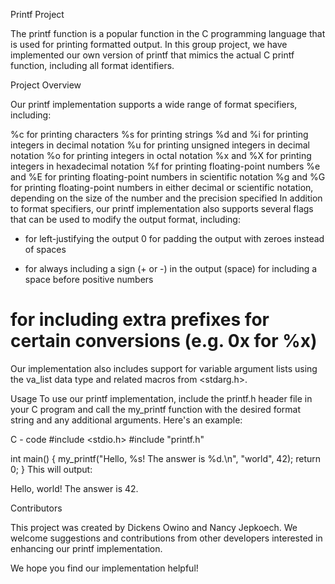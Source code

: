 Printf Project

The printf function is a popular function in the C programming language that is used for printing formatted output. In this group project, we have implemented our own version of printf that mimics the actual C printf function, including all format identifiers.

Project Overview

Our printf implementation supports a wide range of format specifiers, including:

%c for printing characters
%s for printing strings
%d and %i for printing integers in decimal notation
%u for printing unsigned integers in decimal notation
%o for printing integers in octal notation
%x and %X for printing integers in hexadecimal notation
%f for printing floating-point numbers
%e and %E for printing floating-point numbers in scientific notation
%g and %G for printing floating-point numbers in either decimal or scientific notation, depending on the size of the number and the precision specified
In addition to format specifiers, our printf implementation also supports several flags that can be used to modify the output format, including:

- for left-justifying the output
0 for padding the output with zeroes instead of spaces
+ for always including a sign (+ or -) in the output
(space) for including a space before positive numbers
# for including extra prefixes for certain conversions (e.g. 0x for %x)
Our implementation also includes support for variable argument lists using the va_list data type and related macros from <stdarg.h>.

Usage
To use our printf implementation, include the printf.h header file in your C program and call the my_printf function with the desired format string and any additional arguments. Here's an example:

C - code
#include <stdio.h>
#include "printf.h"

int main() {
    my_printf("Hello, %s! The answer is %d.\n", "world", 42);
    return 0;
}
This will output:

Hello, world! The answer is 42.

Contributors

This project was created by Dickens Owino and Nancy Jepkoech. We welcome suggestions and contributions from other developers interested in enhancing our printf implementation.

We hope you find our implementation helpful!

